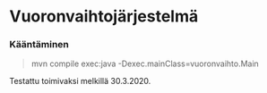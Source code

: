 # Vuoronvaihtojärjestelmä

### Kääntäminen

> mvn compile exec:java -Dexec.mainClass=vuoronvaihto.Main

Testattu toimivaksi melkillä 30.3.2020.
